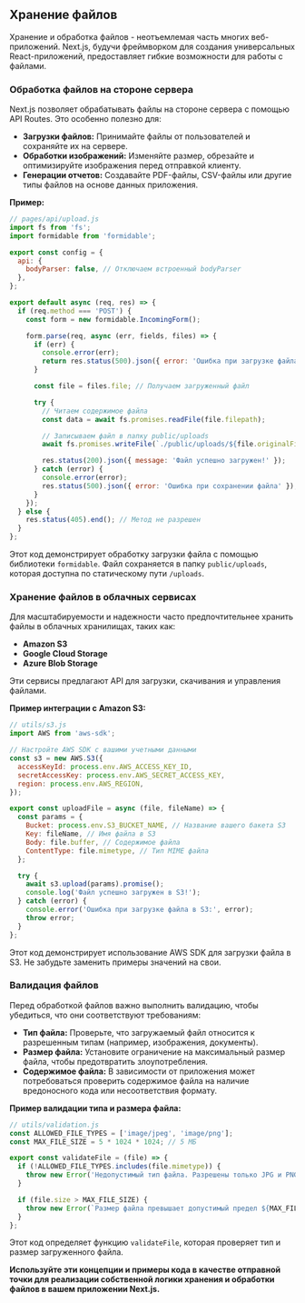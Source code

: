 ## Хранение файлов

Хранение и обработка файлов - неотъемлемая часть многих веб-приложений. Next.js, будучи фреймворком для создания универсальных React-приложений, предоставляет гибкие возможности для работы с файлами.

### Обработка файлов на стороне сервера

Next.js позволяет обрабатывать файлы на стороне сервера с помощью API Routes. Это особенно полезно для:

* **Загрузки файлов:** Принимайте файлы от пользователей и сохраняйте их на сервере.
* **Обработки изображений:** Изменяйте размер, обрезайте и оптимизируйте изображения перед отправкой клиенту.
* **Генерации отчетов:** Создавайте PDF-файлы, CSV-файлы или другие типы файлов на основе данных приложения.

**Пример:**

```javascript
// pages/api/upload.js
import fs from 'fs';
import formidable from 'formidable';

export const config = {
  api: {
    bodyParser: false, // Отключаем встроенный bodyParser
  },
};

export default async (req, res) => {
  if (req.method === 'POST') {
    const form = new formidable.IncomingForm();

    form.parse(req, async (err, fields, files) => {
      if (err) {
        console.error(err);
        return res.status(500).json({ error: 'Ошибка при загрузке файла' });
      }

      const file = files.file; // Получаем загруженный файл

      try {
        // Читаем содержимое файла
        const data = await fs.promises.readFile(file.filepath);

        // Записываем файл в папку public/uploads
        await fs.promises.writeFile(`./public/uploads/${file.originalFilename}`, data);

        res.status(200).json({ message: 'Файл успешно загружен!' });
      } catch (error) {
        console.error(error);
        res.status(500).json({ error: 'Ошибка при сохранении файла' });
      }
    });
  } else {
    res.status(405).end(); // Метод не разрешен
  }
};
```

Этот код демонстрирует обработку загрузки файла с помощью библиотеки `formidable`. Файл сохраняется в папку `public/uploads`, которая доступна по статическому пути `/uploads`.

### Хранение файлов в облачных сервисах

Для масштабируемости и надежности часто предпочтительнее хранить файлы в облачных хранилищах, таких как:

* **Amazon S3**
* **Google Cloud Storage**
* **Azure Blob Storage**

Эти сервисы предлагают API для загрузки, скачивания и управления файлами.

**Пример интеграции с Amazon S3:**

```javascript
// utils/s3.js
import AWS from 'aws-sdk';

// Настройте AWS SDK с вашими учетными данными
const s3 = new AWS.S3({
  accessKeyId: process.env.AWS_ACCESS_KEY_ID,
  secretAccessKey: process.env.AWS_SECRET_ACCESS_KEY,
  region: process.env.AWS_REGION,
});

export const uploadFile = async (file, fileName) => {
  const params = {
    Bucket: process.env.S3_BUCKET_NAME, // Название вашего бакета S3
    Key: fileName, // Имя файла в S3
    Body: file.buffer, // Содержимое файла
    ContentType: file.mimetype, // Тип MIME файла
  };

  try {
    await s3.upload(params).promise();
    console.log('Файл успешно загружен в S3!');
  } catch (error) {
    console.error('Ошибка при загрузке файла в S3:', error);
    throw error;
  }
};
```

Этот код демонстрирует использование AWS SDK для загрузки файла в S3. Не забудьте заменить примеры значений на свои.

### Валидация файлов

Перед обработкой файлов важно выполнить валидацию, чтобы убедиться, что они соответствуют требованиям:

* **Тип файла:** Проверьте, что загружаемый файл относится к разрешенным типам (например, изображения, документы).
* **Размер файла:** Установите ограничение на максимальный размер файла, чтобы предотвратить злоупотребления.
* **Содержимое файла:** В зависимости от приложения может потребоваться проверить содержимое файла на наличие вредоносного кода или несоответствия формату.

**Пример валидации типа и размера файла:**

```javascript
// utils/validation.js
const ALLOWED_FILE_TYPES = ['image/jpeg', 'image/png'];
const MAX_FILE_SIZE = 5 * 1024 * 1024; // 5 МБ

export const validateFile = (file) => {
  if (!ALLOWED_FILE_TYPES.includes(file.mimetype)) {
    throw new Error('Недопустимый тип файла. Разрешены только JPG и PNG изображения.');
  }

  if (file.size > MAX_FILE_SIZE) {
    throw new Error(`Размер файла превышает допустимый предел ${MAX_FILE_SIZE / (1024 * 1024)} МБ.`);
  }
};
```

Этот код определяет функцию `validateFile`, которая проверяет тип и размер загруженного файла.

**Используйте эти концепции и примеры кода в качестве отправной точки для реализации собственной логики хранения и обработки файлов в вашем приложении Next.js.**
